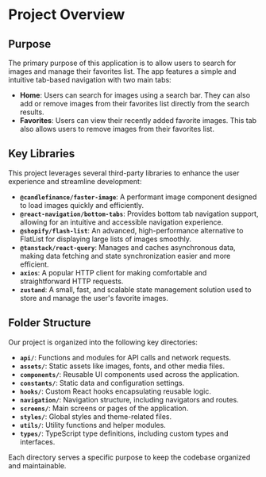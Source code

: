 # Project Overview

## Purpose

The primary purpose of this application is to allow users to search for images and manage their favorites list. The app features a simple and intuitive tab-based navigation with two main tabs:

- **Home**: Users can search for images using a search bar. They can also add or remove images from their favorites list directly from the search results.
- **Favorites**: Users can view their recently added favorite images. This tab also allows users to remove images from their favorites list.

## Key Libraries

This project leverages several third-party libraries to enhance the user experience and streamline development:

- **`@candlefinance/faster-image`**: A performant image component designed to load images quickly and efficiently.
- **`@react-navigation/bottom-tabs`**: Provides bottom tab navigation support, allowing for an intuitive and accessible navigation experience.
- **`@shopify/flash-list`**: An advanced, high-performance alternative to FlatList for displaying large lists of images smoothly.
- **`@tanstack/react-query`**: Manages and caches asynchronous data, making data fetching and state synchronization easier and more efficient.
- **`axios`**: A popular HTTP client for making comfortable and straightforward HTTP requests.
- **`zustand`**: A small, fast, and scalable state management solution used to store and manage the user's favorite images.

## Folder Structure

Our project is organized into the following key directories:

- **`api/`**: Functions and modules for API calls and network requests.
- **`assets/`**: Static assets like images, fonts, and other media files.
- **`components/`**: Reusable UI components used across the application.
- **`constants/`**: Static data and configuration settings.
- **`hooks/`**: Custom React hooks encapsulating reusable logic.
- **`navigation/`**: Navigation structure, including navigators and routes.
- **`screens/`**: Main screens or pages of the application.
- **`styles/`**: Global styles and theme-related files.
- **`utils/`**: Utility functions and helper modules.
- **`types/`**: TypeScript type definitions, including custom types and interfaces.

Each directory serves a specific purpose to keep the codebase organized and maintainable.
